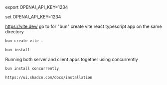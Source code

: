 <!-- ^ Setting up the environment variables in Mac/Linux -->

export OPENAI_API_KEY=1234

<!-- ^ Setting up the environment variables in Windows -->

set OPENAI_API_KEY=1234

<!-- ^ Front End setup -->

https://vite.dev/
go to for "bun"
create vite react typescript app on the same directory

```bash
bun create vite .
```

```bash
bun install
```

<!-- ^ Running both server and client apps together using concurrently -->

Running both server and client apps together using concurrently

```bash
bun install concurrently
```

<!-- ^ Setting up the shadcn/ui -->

```bash
https://ui.shadcn.com/docs/installation
```
